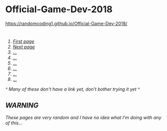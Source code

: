 # Official-Game-Dev-2018

https://randomcoding1.github.io/Official-Game-Dev-2018/

<h1><i><The index page</i></h1>

<ol>
<li><a href="HTML/T3A01-click.html">First page</a></li>
<li><a href="HTML/T3A01-click part2.html">Next page</a></li>
<li><a href="HTML/ ">...</a></li>
<li><a href="HTML/ ">...</a></li>
<li><a href="HTML/ ">...</a></li>
<li><a href="HTML/ ">...</a></li>
<li><a href="HTML/ ">...</a></li>
<li><a href="HTML/ ">...</a></li>
</ol>

<i>^ Many of these don't have a link yet, don't bother trying it yet ^</i>

<h2>WARNING</h2>

These pages are very random and I have no idea what I'm doing with any of this...
